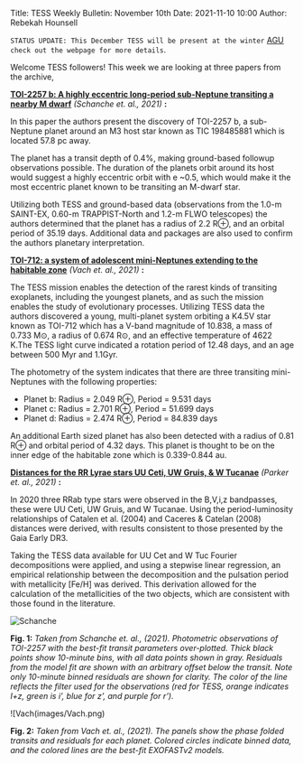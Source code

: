 Title: TESS Weekly Bulletin: November 10th
Date: 2021-11-10 10:00
Author: Rebekah Hounsell

`STATUS UPDATE: This December TESS will be present at the winter` [AGU](https://www.agu.org) `check out the webpage for more details`.

Welcome TESS followers!  This week we are looking at three papers from the archive, 

**[TOI-2257 b: A highly eccentric long-period sub-Neptune transiting a nearby M dwarf](https://arxiv.org/abs/2111.01749)** *(Schanche et. al., 2021)* **:**

In this paper the authors present the discovery of TOI-2257 b, a sub-Neptune planet around an M3 host star known as TIC 198485881 which is located 57.8 pc away. 

The planet has a transit depth of 0.4%, making ground-based followup observations possible. The duration of the planets orbit around its host would suggest a highly eccentric orbit with e ~0.5, which would make it the most eccentric planet known to be transiting an M-dwarf star. 

Utilizing both TESS and ground-based data (observations from the 1.0-m SAINT-EX, 0.60-m TRAPPIST-North and 1.2-m FLWO telescopes) the authors determined that the planet has a radius of 2.2 R⊕, and an orbital period of 35.19 days.
Additional data and packages are also used to confirm the authors planetary interpretation.

**[TOI-712: a system of adolescent mini-Neptunes extending to the habitable zone](https://arxiv.org/abs/2111.02416)** *(Vach et. al.,  2021)* **:**

The TESS mission enables the detection of the rarest kinds of transiting exoplanets, including the youngest planets, and as such the mission enables the study of evolutionary processes. Utilizing TESS data the authors discovered a young, multi-planet system orbiting a K4.5V star known as TOI-712 which has a V-band magnitude of 10.838, a mass of 0.733 M⊙, a radius of 0.674 R⊙,  and an effective temperature of 4622 K.The TESS light curve indicated a rotation period of 12.48 days, and an age between 500 Myr and 1.1Gyr. 

The photometry of the system indicates that there are three transiting mini-Neptunes with the following properties: 

 - Planet b: Radius = 2.049 R⊕, Period  = 9.531 days
 - Planet c: Radius = 2.701 R⊕, Period  = 51.699 days
 - Planet d: Radius = 2.474 R⊕, Period  = 84.839 days
 
An additional Earth sized planet has also been detected with a radius of 0.81 R⊕ and orbital period of 4.32 days. This planet is thought to be on the inner edge of the habitable zone which is 0.339-0.844 au. 

**[Distances for the RR Lyrae stars UU Ceti, UW Gruis, & W Tucanae](https://arxiv.org/abs/2111.05286)** *(Parker et. al.,  2021)* **:**

In 2020 three RRab type stars were observed in the B,V,i,z bandpasses, these were UU Ceti, UW Gruis, and W Tucanae. Using the period-luminosity relationships of Catalen et al. (2004) and Caceres & Catelan (2008) distances were derived, with results  consistent to those presented by the Gaia Early DR3. 

Taking the TESS data available for UU Cet and W Tuc Fourier decompositions were applied, and using a stepwise linear regression, an empirical relationship between the decomposition and the pulsation period with metallicity [Fe/H] was derived. This derivation allowed for the calculation of the metallicities of the two objects, which are consistent with those found in the literature. 

![Schanche](images/Schanche.png)

**Fig. 1:** *Taken from Schanche  et. al., (2021). Photometric observations of TOI-2257 with the best-fit transit parameters over-plotted. Thick black points show 10-minute bins, with all data points shown in gray. Residuals from the model fit are shown with an arbitrary offset below the transit. Note only 10-minute binned residuals are shown for clarity. The color of the line reflects the filter used for the observations (red for TESS, orange indicates I+z, green is i’, blue for z’, and purple for r’).*

![Vach(images/Vach.png)

**Fig. 2:** *Taken from Vach et. al., (2021). The panels show the phase folded transits and residuals for each planet. Colored circles indicate binned data, and the colored lines are the best-fit EXOFASTv2 models.*